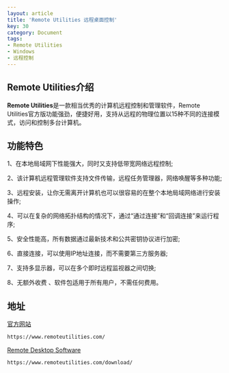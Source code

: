```yaml
---
layout: article
title: 'Remote Utilities 远程桌面控制'
key: 30
category: Document
tags:
- Remote Utilities
- Windows
- 远程控制
---
```


## Remote Utilities介绍

**Remote Utilities**是一款相当优秀的计算机远程控制和管理软件，Remote Utilities官方版功能强劲，便捷好用，支持从远程的物理位置以15种不同的连接模式，访问和控制多台计算机。

## 功能特色

1、在本地局域网下性能强大，同时又支持低带宽网络远程控制;

2、该计算机远程管理软件支持文件传输，远程任务管理器，网络唤醒等多种功能;

3、远程安装，让你无需离开计算机也可以很容易的在整个本地局域网络进行安装操作;

4、可以在复杂的网络拓扑结构的情况下，通过“通过连接”和“回调连接”来运行程序;

5、安全性能高，所有数据通过最新技术和公共密钥协议进行加密;

6、直接连接，可以使用IP地址连接，而不需要第三方服务器;

7、支持多显示器，可以在多个即时远程监视器之间切换;

8、无额外收费 、软件包适用于所有用户，不需任何费用。

## 地址

[官方网站](<https://www.remoteutilities.com/>)

```bash
https://www.remoteutilities.com/
```

[Remote Desktop Software](<https://www.remoteutilities.com/download/>)

```bash
https://www.remoteutilities.com/download/
```


